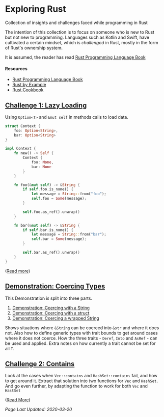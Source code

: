 # Exploring Rust

Collection of insights and challenges faced while programming in Rust

The intention of this collection is to focus on someone who
is new to Rust but not new to programming.
Languages such as Kotlin and Swift,
have cultivated a certain mindset,
which is _challenged_ in Rust,
mostly in the form of Rust`s ownership system.

It is assumed, the reader has read [Rust Programming Language Book](https://doc.rust-lang.org/book/)

#### Resources

 * [Rust Programming Language Book](https://doc.rust-lang.org/book/)
 * [Rust by Example](https://doc.rust-lang.org/stable/rust-by-example/)
 * [Rust Cookbook](https://rust-lang-nursery.github.io/rust-cookbook/intro.html)

## [Challenge 1: Lazy Loading][challenge-lazy-loading]

Using `Option<T>` and `&mut self` in methods calls
to load data.

```rust
struct Context {
    foo: Option<String>,
    bar: Option<String>
}

impl Context {
    fn new() -> Self {
        Context {
            foo: None,
            bar: None
        }
    }

    fn foo(&mut self) -> &String {
        if self.foo.is_none() {
            let message = String::from("foo");
            self.foo = Some(message);
        }

        self.foo.as_ref().unwrap()
    }

    fn bar(&mut self) -> &String {
        if self.bar.is_none() {
            let message = String::from("bar");
            self.bar = Some(message);
        }

        self.bar.as_ref().unwrap()
    }
}
```

([Read more][challenge-lazy-loading])

## [Demonstration: Coercing Types][demonstrate-coercing-types]

This Demonstration is split into three parts.

1. [Demonstration: Coercing with a String][demonstrate-coercing-string]
2. [Demonstration: Coercing with a struct][demonstrate-coercing-struct]
3. [Demonstration: Coercing a wrapped String][demonstrate-coercing-wrapped-string]

Shows situations where `&String` can be coerced into `&str`
and where it does not.
Also how to define generic types with trait bounds
to get around cases where it does not coerce.
How the three traits -
`Deref`, `Into` and `AsRef` -
can be used and applied.
Extra notes on how currently a trait cannot be set for all `T`.

## [Challenge 2: Contains][challenge-contains]

Look at the cases when `Vec::contains` and `HashSet::contains` fail,
and how to get around it.
Extract that solution into two functions
for `Vec` and `HashSet`.
And go even further, by adapting the function
to work for both `Vec` and `HastSet`

([Read More][challenge-contains])


_Page Last Updated: 2020-03-20_


[challenge-lazy-loading]: ./pages/Challenge-Lazy_Loading.md
[challenge-contains]: ./pages/Challenge-Contains.md
[demonstrate-coercing-types]: ./pages/Demonstrate-Coercing_Types.md
[demonstrate-coercing-string]: ./pages/Demonstrate-Coercing_Types/Demonstrate-Coercing_string.md
[demonstrate-coercing-struct]: ./pages/Demonstrate-Coercing_Types/Demonstrate-Coercing_struct.md
[demonstrate-coercing-wrapped-string]: ./pages/Demonstrate-Coercing_Types/Demonstrate-Coercing_wrapped_string.md